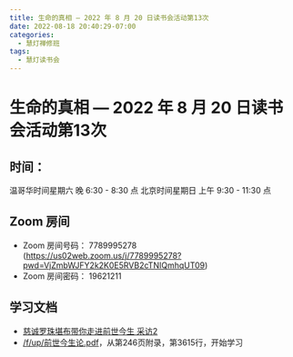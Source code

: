 ```yaml
---
title: 生命的真相 — 2022 年 8 月 20 日读书会活动第13次
date: 2022-08-18 20:40:29-07:00
categories:
  - 慧灯禅修班
tags:
  - 慧灯读书会
---
```

# 生命的真相 — 2022 年 8 月 20 日读书会活动第13次

## 时间：

温哥华时间星期六 晚 6:30 - 8:30 点
北京时间星期日 上午 9:30 - 11:30 点

## Zoom 房间

- Zoom 房间号码： 7789995278 (https://us02web.zoom.us/j/7789995278?pwd=VjZmbWJFY2k2K0E5RVB2cTNIQmhqUT09)
- Zoom 房间密码： 19621211

## 学习文档

- [慈诚罗珠堪布带你走进前世今生 采访2](https://youtu.be/MJraFZRyvBo)
- [/f/up/前世今生论.pdf](https://s3.ap-northeast-1.wasabisys.com/hdcx/hdv/f/up/前世今生论.pdf)，从第246页附录，第3615行，开始学习

